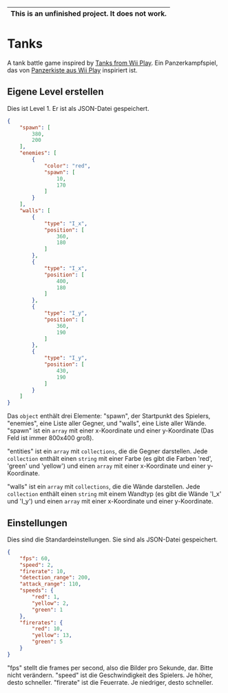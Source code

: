 |This is an unfinished project. It does not work.|
-|
# Tanks
A tank battle game inspired by [Tanks from Wii Play](https://en.wikipedia.org/wiki/Wii_Play#Tanks!).
Ein Panzerkampfspiel, das von [Panzerkiste aus Wii Play](https://de.wikipedia.org/wiki/Wii_Play#Inhalt) inspiriert ist.

## Eigene Level erstellen
Dies ist Level 1. Er ist als JSON-Datei gespeichert.
```json
{
    "spawn": [
        380,
        200
    ],
    "enemies": [
        {
            "color": "red",
            "spawn": [
                10,
                170
            ]
        }
    ],
    "walls": [
        {
            "type": "I_x",
            "position": [
                360,
                180
            ]
        },
        {
            "type": "I_x",
            "position": [
                400,
                180
            ]
        },
        {
            "type": "I_y",
            "position": [
                360,
                190
            ]
        },
        {
            "type": "I_y",
            "position": [
                430,
                190
            ]
        }
    ]
}
```
Das ``object`` enthält drei Elemente: "spawn", der Startpunkt des Spielers, "enemies", eine Liste aller Gegner, und "walls", eine Liste aller Wände.
"spawn" ist ein ``array`` mit einer x-Koordinate und einer y-Koordinate (Das Feld ist immer 800x400 groß).

"entities" ist ein ``array`` mit ``collections``, die die Gegner darstellen. Jede ``collection`` enthält einen ``string`` mit einer Farbe (es gibt die Farben 'red', 'green' und 'yellow') und einen ``array`` mit einer x-Koordinate und einer y-Koordinate.

"walls" ist ein ``array`` mit ``collections``, die die Wände darstellen. Jede ``collection`` enthält einen ``string`` mit einem Wandtyp (es gibt die Wände 'I_x' und 'I_y') und einen ``array`` mit einer x-Koordinate und einer y-Koordinate.

## Einstellungen
Dies sind die Standardeinstellungen. Sie sind als JSON-Datei gespeichert.
```json
{
    "fps": 60,
    "speed": 2,
    "firerate": 10,
    "detection_range": 200,
    "attack_range": 110,
    "speeds": {
        "red": 1,
        "yellow": 2,
        "green": 1
    },
    "firerates": {
        "red": 10,
        "yellow": 13,
        "green": 5
    }
}
```
"fps" stellt die frames per second, also die Bilder pro Sekunde, dar. Bitte nicht verändern.
"speed" ist die Geschwindigkeit des Spielers. Je höher, desto schneller.
"firerate" ist die Feuerrate. Je niedriger, desto schneller.
